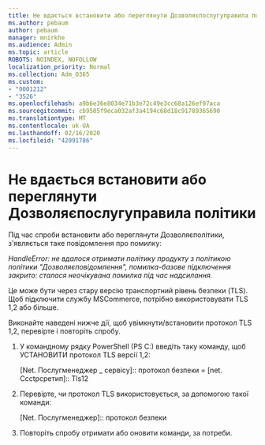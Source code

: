 ```yaml
---
title: Не вдається встановити або переглянути Дозволяєпослугуправила політики
ms.author: pebaum
author: pebaum
manager: mnirkhe
ms.audience: Admin
ms.topic: article
ROBOTS: NOINDEX, NOFOLLOW
localization_priority: Normal
ms.collection: Adm_O365
ms.custom:
- "9001212"
- "3526"
ms.openlocfilehash: a9b6e36e8034e71b3e72c49e3cc68a126ef97aca
ms.sourcegitcommit: cb9505f9eca032af3a4194c68d18c91789365690
ms.translationtype: MT
ms.contentlocale: uk-UA
ms.lasthandoff: 02/16/2020
ms.locfileid: "42091786"
---
```

# <a name="unable-to-set-or-view-the-allowselfservicepurchase-policy"></a>Не вдається встановити або переглянути Дозволяєпослугуправила політики

Під час спроби встановити або переглянути Дозволяєполітики, з'являється таке повідомлення про помилку:

*HandleError: не вдалося отримати політику продукту з політикою політики "Дозволяєповідомлення", помилка-базове підключення закрито: сталася неочікувана помилка під час надсилання.*

Це може бути через стару версію транспортний рівень безпеки (TLS). Щоб підключити службу MSCommerce, потрібно використовувати TLS 1,2 або більше.  

Виконайте наведені нижче дії, щоб увімкнути/встановити протокол TLS 1,2, перевірте і повторіть спробу.
 1. У командному рядку PowerShell (PS C:\) введіть таку команду, щоб УСТАНОВИТИ протокол TLS версії 1,2:

    \[Net. Послугменеджер _ сервісу]:: протокол безпеки = \[net. Ccctpcpeтип]:: Tls12

2. Перевірте, чи протокол TLS використовується, за допомогою такої команди:

    \[Net. Послугменеджер]:: протокол безпеки 

3. Повторіть спробу отримати або оновити команди, за потреби.


